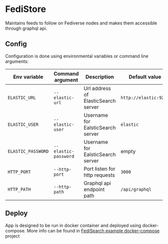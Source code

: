 # FediStore

Maintains feeds to follow on Fediverse nodes and makes them accessible through graphql api.

## Config

Configuration is done using environmental variables or command line arguments:

| Env variable       | Command argument     | Description                         | Default value         |
|--------------------|----------------------|-------------------------------------|-----------------------|
 | `ELASTIC_URL`      | `--elastic-url`      | Url address of ElasticSearch server | `http://elastic:9200` |
| `ELASTIC_USER`     | `--elastic-user`     | Username for EalsticSearch server   | `elastic`             |
| `ELASTIC_PASSWORD` | `--elastic-password` | Username for EalsticSearch server   | empty                 |
| `HTTP_PORT`        | `--http-port`        | Port listen for http requests       | `3000`                |
| `HTTP_PATH`        | `--http-path`        | Graphql api endpoint path           | `/api/graphql`        |

## Deploy
App is designed to be run in docker container and deployed using docker-compose. 
More info can be found in [FediSearch example docker-compose](https://github.com/Stopka/fedisearch-compose) project
